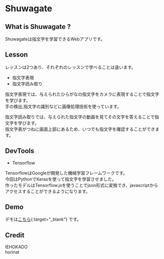 # **Shuwagate**

## What is Shuwagate ?

Shuwagateは指文字を学習できるWebアプリです。  

## Lesson

レッスンは2つあり、それぞれのレッスンで学べることは違います。

- 指文字表現
- 指文字読み取り

指文字表現では、与えられたひらがなの指文字をカメラに表現することで指文字を学びます。  
手の検出,指文字の識別などに画像処理技術を使っています。

指文字読み取りでは、与えられた指文字の動画を見てその文字を答えることで指文字を学びます。  
指文字表がつねに画面上部にあるため、いつでも指文字を確認することができます。

## DevTools

- Tensorflow

TensorflowはGoogleが開発した機械学習フレームワークです。  
今回はPythonでKerasを使って指文字を学習させました。  
作ったモデルはTensorflow.jsを使うことでjson形式に変換でき、javascriptからアクセスすることができるようになります。

## Demo

デモは[こちら](https://iehokado.github.io/Shuwagate/src/){:target="_blank"} です。  

## Credit

IEHOKADO  
horinat
